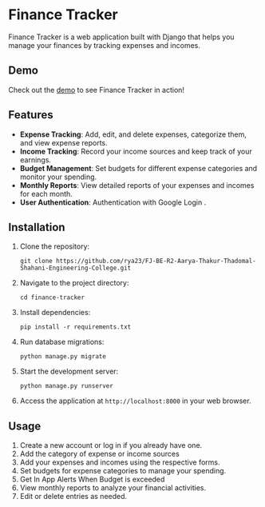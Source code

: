 # Finance Tracker

Finance Tracker is a web application built with Django that helps you manage your finances by tracking expenses and incomes.


## Demo

Check out the [demo](https://rya234.pythonanywhere.com/) to see Finance Tracker in action!


## Features

- **Expense Tracking**: Add, edit, and delete expenses, categorize them, and view expense reports.
- **Income Tracking**: Record your income sources and keep track of your earnings.
- **Budget Management**: Set budgets for different expense categories and monitor your spending.
- **Monthly Reports**: View detailed reports of your expenses and incomes for each month.
- **User Authentication**: Authentication with Google Login .

## Installation

1. Clone the repository:

   ```
   git clone https://github.com/rya23/FJ-BE-R2-Aarya-Thakur-Thadomal-Shahani-Engineering-College.git
   ```

2. Navigate to the project directory:

   ```
   cd finance-tracker
   ```

3. Install dependencies:

   ```
   pip install -r requirements.txt
   ```

4. Run database migrations:

   ```
   python manage.py migrate
   ```

5. Start the development server:

   ```
   python manage.py runserver
   ```

6. Access the application at `http://localhost:8000` in your web browser.

## Usage

1. Create a new account or log in if you already have one.
2. Add the category of expense or income sources
3. Add your expenses and incomes using the respective forms.
4. Set budgets for expense categories to manage your spending.
7. Get In App Alerts When Budget is exceeded
5. View monthly reports to analyze your financial activities.
6. Edit or delete entries as needed.
